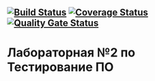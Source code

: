 [![Build Status](https://www.travis-ci.com/KulakovAlexey/lab2.svg?branch=master)](https://www.travis-ci.com/KulakovAlexey/lab2)
[![Coverage Status](https://coveralls.io/repos/github/KulakovAlexey/lab2/badge.svg?branch=master)](https://coveralls.io/github/KulakovAlexey/lab2?branch=master)
[![Quality Gate Status](https://sonarcloud.io/api/project_badges/measure?project=KulakovAlexey_lab2&metric=alert_status)](https://sonarcloud.io/dashboard?id=KulakovAlexey_lab2)
---

# Лабораторная №2 по Тестирование ПО
